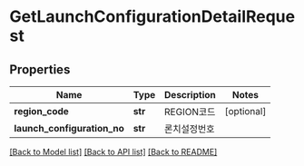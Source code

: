 # GetLaunchConfigurationDetailRequest

## Properties
Name | Type | Description | Notes
------------ | ------------- | ------------- | -------------
**region_code** | **str** | REGION코드 | [optional] 
**launch_configuration_no** | **str** | 론치설정번호 | 

[[Back to Model list]](../README.md#documentation-for-models) [[Back to API list]](../README.md#documentation-for-api-endpoints) [[Back to README]](../README.md)


